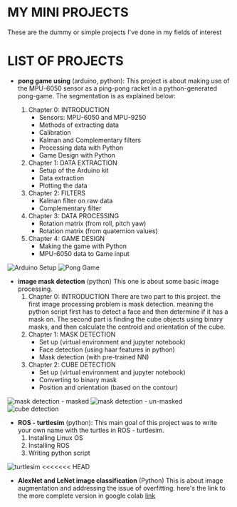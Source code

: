 # MY MINI PROJECTS
These are the dummy or simple projects I've done in my fields of interest

# LIST OF PROJECTS
 - **pong game using** (arduino, python): 
   This project is about making use of the MPU-6050 sensor as a ping-pong racket in a python-generated pong-game. The segmentation is as explained below: 

   1. Chapter 0: INTRODUCTION
      - Sensors: MPU-6050 and MPU-9250
      - Methods of extracting data 
      - Calibration 
      - Kalman and Complementary filters
      - Processing data with Python 
      - Game Design with Python 
   2. Chapter 1: DATA EXTRACTION
      - Setup of the Arduino kit
      - Data extraction 
      - Plotting the data
   3. Chapter 2: FILTERS
      - Kalman filter on raw data
      - Complementary filter
   4. Chapter 3: DATA PROCESSING
      - Rotation matrix (from roll, pitch yaw)
      - Rotation matrix (from quaternion values)
   5. Chapter 4: GAME DESIGN 
      - Making the game with Python 
      - MPU-6050 data to Game input


![Arduino Setup](https://i.postimg.cc/GcFZJ5TJ/setup.jpg)
![Pong Game](https://i.postimg.cc/Qtz6ChB7/game.png)
         
 - **image mask detection** (python)
   This one is about some basic image processing. 
   1. Chapter 0: INTRODUCTION 
      There are two part to this project. the first image processing problem is mask detection. meaning the python script first has to detect a face and then determine if it has a mask on. 
      The second part is finding the cube objects using binary masks, and then calculate the centroid and orientation of the cube.
   2. Chapter 1: MASK DETECTION 
      - Set up (virtual environment and jupyter notebook)
      - Face detection (using haar features in python)
      - Mask detection (with pre-trained NN)
   3. Chapter 2: CUBE DETECTION
      - Set up (virtual environment and jupyter notebook)
      - Converting to binary mask 
      - Position and orientation (based on the contour) 

![mask detection - masked](https://i.postimg.cc/3NXLvdfz/sample-3.jpg)
![mask detection - un-masked](https://i.postimg.cc/NjzxL6f5/sample-1.jpg)
![cube detection](https://i.postimg.cc/JhH5XsGK/pic1-centeroid.png)


 - **ROS - turtlesim** (python):
   This main goal of this project was to write your own name with the turtles in ROS - turtlesim. 
   1. Installing Linux OS
   2. Installing ROS 
   3. Writing python script

![turtlesim](https://i.postimg.cc/Bv5Fv9FJ/arvin.png)
<<<<<<< HEAD

- **AlexNet and LeNet image classification** (Python)
  This is about image augmentation and addressing the issue of overfitting. here's the link to the more complete version in google colab [link](https://drive.google.com/drive/folders/1OlC9Xag2sO-WHsOWN0EBGszFOEVHk4yR?usp=share_link)